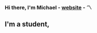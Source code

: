 ### Hi there, I'm Michael - [website](https://michaelj916.github.io/portfolio) - :part_alternation_mark:

## I'm a student, 